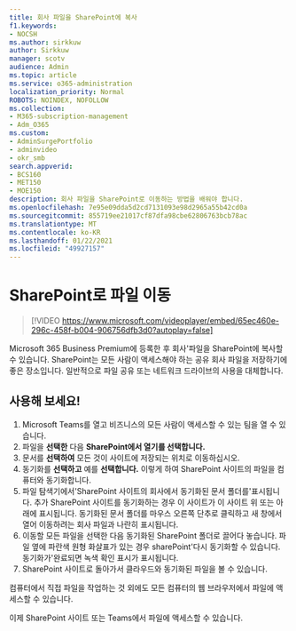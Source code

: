 ```yaml
---
title: 회사 파일을 SharePoint에 복사
f1.keywords:
- NOCSH
ms.author: sirkkuw
author: Sirkkuw
manager: scotv
audience: Admin
ms.topic: article
ms.service: o365-administration
localization_priority: Normal
ROBOTS: NOINDEX, NOFOLLOW
ms.collection:
- M365-subscription-management
- Adm_O365
ms.custom:
- AdminSurgePortfolio
- adminvideo
- okr_smb
search.appverid:
- BCS160
- MET150
- MOE150
description: 회사 파일을 SharePoint로 이동하는 방법을 배워야 합니다.
ms.openlocfilehash: 7e95e09dda5d2cd7131093e98d2965a55b42cd0a
ms.sourcegitcommit: 855719ee21017cf87dfa98cbe62806763bcb78ac
ms.translationtype: MT
ms.contentlocale: ko-KR
ms.lasthandoff: 01/22/2021
ms.locfileid: "49927157"
---
```

# <a name="move-files-to-sharepoint"></a>SharePoint로 파일 이동

> [!VIDEO https://www.microsoft.com/videoplayer/embed/65ec460e-296c-458f-b004-906756dfb3d0?autoplay=false]

Microsoft 365 Business Premium에 등록한 후 회사&#39;파일을 SharePoint에 복사할 수 있습니다. SharePoint는 모든 사람이 액세스해야 하는 공유 회사 파일을 저장하기에 좋은 장소입니다. 일반적으로 파일 공유 또는 네트워크 드라이브의 사용을 대체합니다.

## <a name="try-it"></a>사용해 보세요!

1. Microsoft Teams를 열고 비즈니스의 모든 사람이 액세스할 수 있는 팀을 열 수 있습니다.
2. 파일을 **선택한** 다음 **SharePoint에서 열기를 선택합니다.**
3. 문서를  **선택하여** 모든 것이 사이트에 저장되는 위치로 이동하십시오.
4. 동기화를 **선택하고** 예를 **선택합니다.** 이렇게 하여 SharePoint 사이트의 파일을 컴퓨터와 동기화합니다.
5. 파일 탐색기에서&#39;SharePoint 사이트의 회사에서 동기화된 문서 폴더를&#39;표시됩니다. 추가 SharePoint 사이트를 동기화하는 경우 이 사이트가 이 사이트 위 또는 아래에 표시됩니다. 동기화된 문서 폴더를 마우스 오른쪽 단추로 클릭하고 새 창에서 열어 이동하려는 회사 파일과 나란히 표시됩니다.
6. 이동할 모든 파일을 선택한 다음 동기화된 SharePoint 폴더로 끌어다 놓습니다. 파일 옆에 파란색 원형 화살표가 있는 경우 sharePoint&#39;다시 동기화할 수 있습니다. 동기화가&#39;완료되면 녹색 확인 표시가 표시됩니다.
7. SharePoint 사이트로 돌아가서 클라우드와 동기화된 파일을 볼 수 있습니다.

컴퓨터에서 직접 파일을 작업하는 것 외에도 모든 컴퓨터의 웹 브라우저에서 파일에 액세스할 수 있습니다.

이제 SharePoint 사이트 또는 Teams에서 파일에 액세스할 수 있습니다.